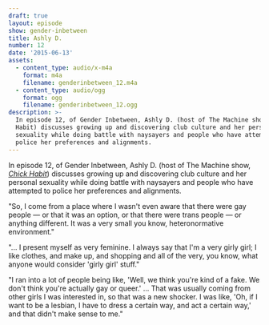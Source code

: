 ```yaml
---
draft: true
layout: episode
show: gender-inbetween
title: Ashly D.
number: 12
date: '2015-06-13'
assets:
  - content_type: audio/x-m4a
    format: m4a
    filename: genderinbetween_12.m4a
  - content_type: audio/ogg
    format: ogg
    filename: genderinbetween_12.ogg
description: >-
  In episode 12, of Gender Inbetween, Ashly D. (host of The Machine show, Chick
  Habit) discusses growing up and discovering club culture and her personal
  sexuality while doing battle with naysayers and people who have attempted to
  police her preferences and alignments.
---
```

In episode 12, of Gender Inbetween, Ashly D. (host of The Machine show, [*Chick Habit*](http://nicholaswyoung.com/programs/chick-habit)) discusses growing up and discovering club culture and her personal sexuality while doing battle with naysayers and people who have attempted to police her preferences and alignments.

"So, I come from a place where I wasn't even aware that there were gay people &mdash; or that it was an option, or that there were trans people &mdash; or anything different. It was a very small you know, heteronormative environment."

"... I present myself as very feminine. I always say that I'm a very girly girl; I like clothes, and make up, and shopping and all of the very, you know, what anyone would consider 'girly girl' stuff."

"I ran into a lot of people being like, 'Well, we think you're kind of a fake. We don't think you're actually gay or queer.' ... That was usually coming from other girls I was interested in, so that was a new shocker. I was like, 'Oh, if I want to be a lesbian, I have to dress a certain way, and act a certain way,' and that didn't make sense to me."